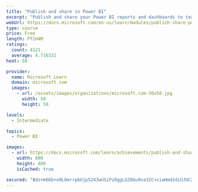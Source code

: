```yaml
---
title: "Publish and share in Power BI"
excerpt: "Publish and share your Power BI reports and dashboards to teammates in your organization or to everyone on the web."
webUrl: https://docs.microsoft.com/en-us/learn/modules/publish-share-power-bi/
type: course
price: Free
length: PT1H4M
ratings:
  count: 4121
  average: 4.716331
heat: 58

provider:
  name: Microsoft Learn
  domain: microsoft.com
  images:
    - url: /assets/images/organizations/microsoft.com-50x50.jpg
      width: 50
      height: 50

levels:
  - Intermediate

topics:
  - Power BI

images:
  - url: https://docs.microsoft.com/learn/achievements/publish-and-share-with-power-bi-desktop-social.png
    width: 800
    height: 400
    isCached: true

secured: "Bds+m66b+o0LOmrrpbUjp5243wUSiPzOggLGZ0Gu0sa3ZC+ziwHmd2diUJUC2TxH7x2yvBx7RwxRwX/Exro5Z1R/KVbYpofl56qplnaywvrCrOReKAkJsrukOdvuZXbwe831vupx9rA99ZWNq5d2Lj/SAKt8R2R4G3q9IIxtPAIvk882OIFTnWiuaG7NLcZ9YmAJbp8Px1WvyHZtftF/MCtx8Ak8g64JV5VTi3Uoun1F4Hg2bIn4h3NjgNQflldOJhwpYrg9u0/p/u8V4ZhIzSYNJbnAM+O9ad7BqOUWty1Y/6TUrppBNi9QP5j1GWNNmDb35L3W7NK71yFMm5BvyEHt3cY2MGOPC016nG0wLKE5PUvGmhqIEzvrRDOqqIPOrh73BX2VtV/ucAhTOiTsf7XRWe3ghTff7FVwhjFxyTc=;izNDWYtpGIML1DAA7yMeFQ=="
---
```


